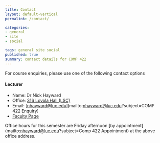 ```yaml
---
title: Contact
layout: default-vertical
permalink: /contact/

categories:
- general
- site
- social

tags: general site social
published: true
summary: contact details for COMP 422
---
```


For course enquiries, please use one of the following contact options

#### Lecturer

* Name: Dr Nick Hayward
* Office: [316 Loyola Hall (LSC)](http://www.luc.edu/media/lucedu/lsc.pdf)
* Email: [nhayward@luc.edu](mailto:nhayward@luc.edu?subject=COMP 422 Enquiry)
* [Faculty Page](http://www.luc.edu/cs/people/ftfaculty/haywardnicholas.shtml)

Office hours for this semester are Friday afternoon [by appointment](mailto:nhayward@luc.edu?subject=Comp 422 Appointment) at the above office address.
